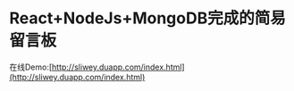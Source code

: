 React+NodeJs+MongoDB完成的简易留言板
=============


在线Demo:[http://sliwey.duapp.com/index.html](http://sliwey.duapp.com/index.html)
